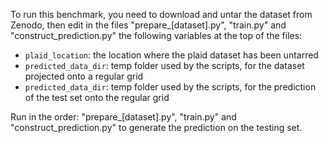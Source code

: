 To run this benchmark, you need to download and untar the dataset from Zenodo, then edit in the files "prepare_[dataset].py", "train.py" and "construct_prediction.py" the following variables at the top of the files:

- `plaid_location`: the location where the plaid dataset has been untarred
- `predicted_data_dir`: temp folder used by the scripts, for the dataset projected onto a regular grid
- `predicted_data_dir`: temp folder used by the scripts, for the prediction of the test set onto the regular grid

Run in the order: "prepare_[dataset].py", "train.py" and "construct_prediction.py" to generate the prediction on the testing set.